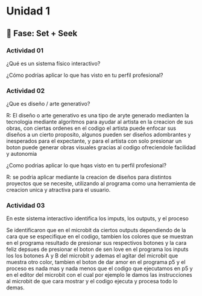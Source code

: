 # Unidad 1

## 🔎 Fase: Set + Seek

### Actividad 01

¿Qué es un sistema físico interactivo? 

¿Cómo podrías aplicar lo que has visto en tu perfil profesional?

### Actividad 02

¿Que es diseño / arte generativo?

R: El diseño o arte generativo es una tipo de aryte generado medianten la tecnologia mediante algoritmos para ayudar al artista en la creacion de sus obras, con ciertas ordenes en el codigo el artista puede enfocar sus diseños a un cierto proposito, algunos pueden ser diseños adombrantes y inesperados para el expectante, y para el artista con solo presionar un boton puede generar obras visuales gracias al codigo ofreciendole facilidad y autonomia

¿Como podrias aplicar lo que hqas visto en tu perfil profesional?

R: se podria aplicar mediante la creacion de diseños para distintos proyectos que se necesite, utilizando al programa como una herramienta de creacion unica y atractiva para el usuario.

### Actividad 03

En este sistema interactivo identifica los imputs, los outputs, y el proceso

Se identificaron que en el microbit da ciertos outputs dependiendo de la cara que se especifique en el codigo, tambien los colores que se muestran en el programa resultado de presionar sus respectivos botones y la cara feliz depsues de presionar el boton de sen love en el programa
los inputs los los botones A y B del microbit y ademas el agitar del microbit que muestra otro color, tambien el boton de dar amor en el programa p5
y el proceso es nada mas y nada menos que el codigo que ejecutamos en p5 y en el editor del microbit con el cual por ejemplo le damos las instrucciones al microbit de que cara mostrar y el codigo ejecuta y procesa todo lo demas.
